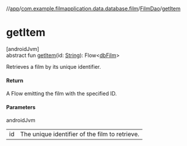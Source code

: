 //[app](../../../index.md)/[com.example.filmapplication.data.database.film](../index.md)/[FilmDao](index.md)/[getItem](get-item.md)

# getItem

[androidJvm]\
abstract fun [getItem](get-item.md)(id: [String](https://kotlinlang.org/api/latest/jvm/stdlib/kotlin/-string/index.html)): Flow&lt;[dbFilm](../db-film/index.md)&gt;

Retrieves a film by its unique identifier.

#### Return

A Flow emitting the film with the specified ID.

#### Parameters

androidJvm

| | |
|---|---|
| id | The unique identifier of the film to retrieve. |

